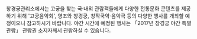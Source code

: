 창경궁관리소에서는 고궁을 찾는 국·내외 관람객들에게 다양한 전통문화 콘텐츠를 제공하기 위해 '고궁음악회', 영조와 창경궁, 창작국악·음악극 등의 다양한 행사를 개최할 예정이오니 참고하시기 바랍니다.
야간 시간에 예정된 행사는 「2017년 창경궁 야간 특별관람」 관람권 소지자께서 관람하실 수 있습니다.
